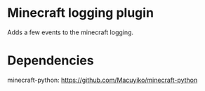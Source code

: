 # Minecraft logging plugin
Adds a few events to the minecraft logging.

# Dependencies
minecraft-python: https://github.com/Macuyiko/minecraft-python